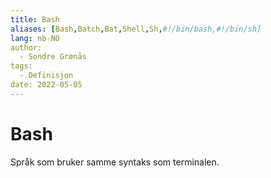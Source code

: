 ```yaml
---
title: Bash
aliases: [Bash,Batch,Bat,Shell,Sh,#!/bin/bash,#!/bin/sh]
lang: nb-NO
author:
  - Sondre Grønås
tags:
  - Definisjon
date: 2022-05-05
---
```

# Bash
Språk som bruker samme syntaks som terminalen.